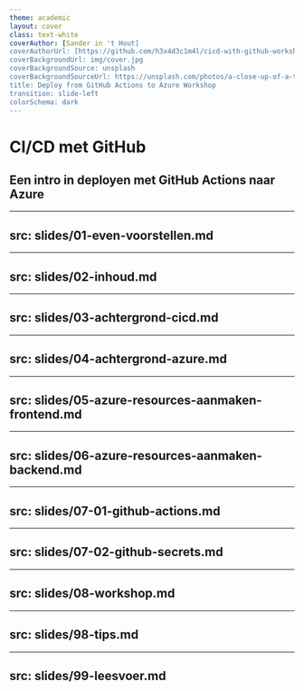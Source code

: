 ```yaml
---
theme: academic
layout: cover
class: text-white
coverAuthor: [Sander in 't Hout]
coverAuthorUrl: [https://github.com/h3x4d3c1m4l/cicd-with-github-workshop-slides]
coverBackgroundUrl: img/cover.jpg
coverBackgroundSource: unsplash
coverBackgroundSourceUrl: https://unsplash.com/photos/a-close-up-of-a-text-description-on-a-computer-screen-842ofHC6MaI
title: Deploy from GitHub Actions to Azure Workshop
transition: slide-left
colorSchema: dark
---
```


<style>
.slidev-code {
  --slidev-code-font-size: 10px;
  --slidev-code-line-height: 16px;
  font-size: var(--slidev-code-font-size) !important;
  line-height: var(--slidev-code-line-height) !important;
}
</style>

# CI/CD met GitHub

## <lucide-git-branch /> Een intro in deployen met GitHub Actions naar Azure

---
src: slides/01-even-voorstellen.md
---

---
src: slides/02-inhoud.md
---

---
src: slides/03-achtergrond-cicd.md
---

---
src: slides/04-achtergrond-azure.md
---

---
src: slides/05-azure-resources-aanmaken-frontend.md
---

---
src: slides/06-azure-resources-aanmaken-backend.md
---

---
src: slides/07-01-github-actions.md
---

---
src: slides/07-02-github-secrets.md
---

---
src: slides/08-workshop.md
---

---
src: slides/98-tips.md
---

---
src: slides/99-leesvoer.md
---
